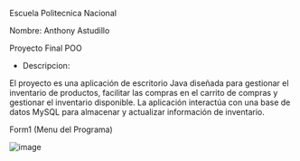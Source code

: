 Escuela Politecnica Nacional

Nombre: Anthony Astudillo

Proyecto Final POO

- Descripcion:

El proyecto es una aplicación de escritorio Java diseñada para gestionar el inventario de productos, facilitar las compras en el carrito de compras y gestionar el inventario disponible. La aplicación interactúa con una base de datos MySQL para almacenar y actualizar información de inventario.

Form1 (Menu del Programa)

![image](https://github.com/user-attachments/assets/ae283b19-3188-4ee1-a152-3bed3eaba3f0)

